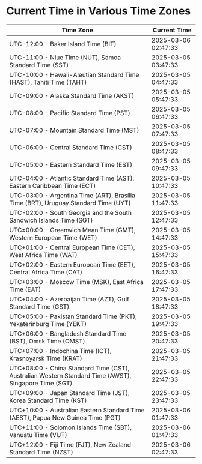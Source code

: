 # Current Time in Various Time Zones

| Time Zone | Current Time |
|-----------|--------------|
| UTC-12:00 - Baker Island Time (BIT) | 2025-03-06 02:47:33 |
| UTC-11:00 - Niue Time (NUT), Samoa Standard Time (SST) | 2025-03-05 03:47:33 |
| UTC-10:00 - Hawaii-Aleutian Standard Time (HAST), Tahiti Time (TAHT) | 2025-03-05 04:47:33 |
| UTC-09:00 - Alaska Standard Time (AKST) | 2025-03-05 05:47:33 |
| UTC-08:00 - Pacific Standard Time (PST) | 2025-03-05 06:47:33 |
| UTC-07:00 - Mountain Standard Time (MST) | 2025-03-05 07:47:33 |
| UTC-06:00 - Central Standard Time (CST) | 2025-03-05 08:47:33 |
| UTC-05:00 - Eastern Standard Time (EST) | 2025-03-05 09:47:33 |
| UTC-04:00 - Atlantic Standard Time (AST), Eastern Caribbean Time (ECT) | 2025-03-05 10:47:33 |
| UTC-03:00 - Argentina Time (ART), Brasília Time (BRT), Uruguay Standard Time (UYT) | 2025-03-05 11:47:33 |
| UTC-02:00 - South Georgia and the South Sandwich Islands Time (SGT) | 2025-03-05 12:47:33 |
| UTC±00:00 - Greenwich Mean Time (GMT), Western European Time (WET) | 2025-03-05 14:47:33 |
| UTC+01:00 - Central European Time (CET), West Africa Time (WAT) | 2025-03-05 15:47:33 |
| UTC+02:00 - Eastern European Time (EET), Central Africa Time (CAT) | 2025-03-05 16:47:33 |
| UTC+03:00 - Moscow Time (MSK), East Africa Time (EAT) | 2025-03-05 17:47:33 |
| UTC+04:00 - Azerbaijan Time (AZT), Gulf Standard Time (GST) | 2025-03-05 18:47:33 |
| UTC+05:00 - Pakistan Standard Time (PKT), Yekaterinburg Time (YEKT) | 2025-03-05 19:47:33 |
| UTC+06:00 - Bangladesh Standard Time (BST), Omsk Time (OMST) | 2025-03-05 20:47:33 |
| UTC+07:00 - Indochina Time (ICT), Krasnoyarsk Time (KRAT) | 2025-03-05 21:47:33 |
| UTC+08:00 - China Standard Time (CST), Australian Western Standard Time (AWST), Singapore Time (SGT) | 2025-03-05 22:47:33 |
| UTC+09:00 - Japan Standard Time (JST), Korea Standard Time (KST) | 2025-03-05 23:47:33 |
| UTC+10:00 - Australian Eastern Standard Time (AEST), Papua New Guinea Time (PGT) | 2025-03-06 01:47:33 |
| UTC+11:00 - Solomon Islands Time (SBT), Vanuatu Time (VUT) | 2025-03-06 01:47:33 |
| UTC+12:00 - Fiji Time (FJT), New Zealand Standard Time (NZST) | 2025-03-06 02:47:33 |
